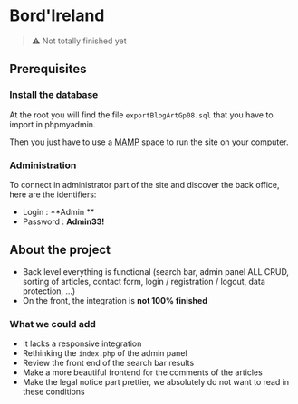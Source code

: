 # Bord'Ireland

> ⚠️ Not totally finished yet

## Prerequisites

### Install the database

At the root you will find the file `exportBlogArtGp08.sql` that you have to import in phpmyadmin.

Then you just have to use a [MAMP](https://www.mamp.info/en/downloads/) space to run the site on your computer.

### Administration

To connect in administrator part of the site and discover the back office, here are the identifiers:

- Login : **Admin **
- Password : **Admin33!**

## About the project

- Back level everything is functional (search bar, admin panel ALL CRUD, sorting of articles, contact form, login / registration / logout, data protection, ...)
- On the front, the integration is **not 100% finished**

### What we could add

- It lacks a responsive integration
- Rethinking the `index.php` of the admin panel
- Review the front end of the search bar results
- Make a more beautiful frontend for the comments of the articles
- Make the legal notice part prettier, we absolutely do not want to read in these conditions
